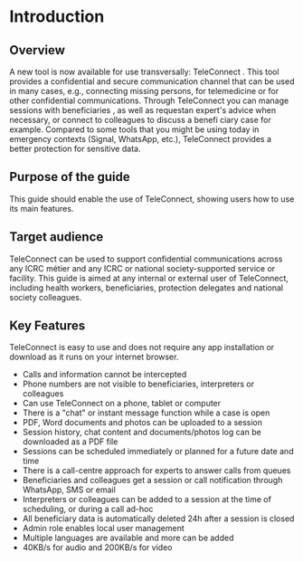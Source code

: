 # Introduction

## Overview

A new tool is now available for use transversally: TeleConnect . This tool provides a confidential and secure communication channel that can be used in many cases, e.g., connecting missing persons, for telemedicine or for other confidential communications. Through TeleConnect you can manage sessions with beneficiaries , as well as requestan expert's advice when necessary, or connect to colleagues to discuss a benefi ciary case for example. Compared to some tools that you might be using today in emergency contexts (Signal, WhatsApp, etc.), TeleConnect provides a better protection for sensitive data.

## Purpose of the guide

This guide should enable the use of TeleConnect, showing users how to use its main features.

## Target audience

TeleConnect can be used to support confidential communications across any ICRC métier and any ICRC or national society-supported service or facility. This guide is aimed at any internal or external user of TeleConnect, including health workers, beneficiaries, protection delegates and national society colleagues.

## Key Features

TeleConnect is easy to use and does not require any app installation or download as it runs on your internet browser.&#x20;

* Calls and information cannot be intercepted&#x20;
* Phone numbers are not visible to beneficiaries, interpreters or colleagues
* Can use TeleConnect on a phone, tablet or computer
* There is a "chat" or instant message function while a case is open
* PDF, Word documents and photos can be uploaded to a session
* Session history, chat content and documents/photos log can be downloaded as a PDF file
* Sessions can be scheduled immediately or planned for a future date and time
* There is a call-centre approach for experts to answer calls from queues&#x20;
* Beneficiaries and colleagues get a session or call notification through WhatsApp, SMS or email
* Interpreters or colleagues can be added to a session at the time of scheduling, or during a call ad-hoc
* All beneficiary data is automatically deleted 24h after a session is closed&#x20;
* Admin role enables local user management&#x20;
* Multiple languages are available and more can be added&#x20;
* 40KB/s for audio and 200KB/s for video
